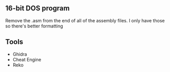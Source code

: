 ## 16-bit DOS program

Remove the .asm from the end of all of the assembly files. I only have those so there's better formatting

## Tools

- Ghidra
- Cheat Engine
- Reko
